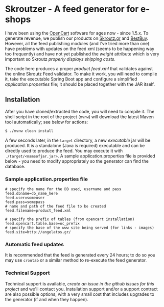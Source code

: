 # Skroutzer - A feed generator for e-shops

I have been using the [OpenCart](http://opencart.com) software for ages now - since 1.5.x. To generate revenue, we publish our products on [Skroutz.gr](http://skroutz.gr) and [BestBuy](http://bestbuy.gr). However, all the feed publishing modules (and I've tried more than one) have problems with updates on the feed xml (seems to be happening way too frequently) and have not yet published the _weight_ attribute which is very important so Skroutz _properly displays shipping costs_. 

The code here produces a proper _product feed xml_ that validates against the online Skroutz Feed validator. To make it work, you will need to compile it, take the executable Spring Boot app and configure a simplified _application.properties_ file; it should be placed together with the JAR itself.

## Installation
After you have cloned/extracted the code, you will need to compile it. The shell script in the root of the project (`mvnw`) will download the latest Maven tool automatically; see below for actions:
```sh
$ ./mvnw clean install
```
A few seconds later, in the `target` directory, a new _executable_ jar will be produced. It is a standalone (Java is required) executable and can be directly used to produce the feed. You may execute it with `./target/<nameofjar.jar>`. A sample application.properties file is provided below - you need to modify appropriately so the generator can find the database.
### Sample application.properties file
```properties
# specify the name for the DB used, username and pass
feed.dbname=db_name_here
feed.user=someuser
feed.pass=somepass
# name and path of the feed file to be created
feed.filename=product_feed.xml

# specify the prefix of tables (from opencart installation)
feed.opencart.table.base=oc_prefix
# specify the base of the www site being served (for links - images)
feed.site=http://angelatos.gr/
```

### Automatic feed updates
It is recommended that the feed is generated every 24 hours; to do so you may use `crontab` or a similar method to re-execute the feed generator. 

### Technical Support
Technical support is available, _create an issue in the github issues for this project_ and we'll contact you. Installation support and/or a support contract are also possible options, with a very small cost that includes upgrades to the generator (if and when they happen).
